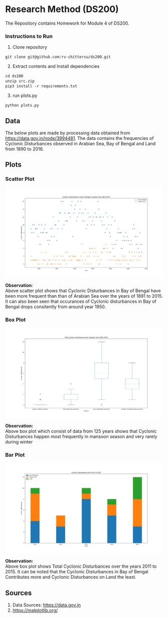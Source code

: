 # Research Method (DS200)

The Repository contains Homework for Module 4 of DS200.

### Instructions to Run
1. Clone repository
```
git clone git@github.com:rv-chittersu/ds200.git 
```
2. Extract contents and Install dependencies
```
cd ds200
unzip src.zip
pip3 install -r requirements.txt
```
3. run plots.py
```
python plots.py
```


## Data

The below plots are made by processing data obtained from <https://data.gov.in/node/3994481>. The data contains the frequencies of Cyclonic Disturbances observed in Arabian Sea, Bay of Bengal and Land from 1890 to 2016.

## Plots

### Scatter Plot

![Cyclonic Disturbances in Bay of Bengal & Arabian Sea (1891-2015)](images/scatter.png)

**Observation**:\
Above scatter plot shows that Cyclonic Disturbances in Bay of Bengal have been more frequent than than of Arabian Sea over the years of 1891 to 2015.
It can also been seen that occurances of Cyclonic disturbances in Bay of Bengal drops consitently from around year 1950.

### Box Plot

![Total Cyclonic Disturbances Over Calander Year (1891-2015)](images/box.png)

**Observation:**\
Above box plot which consist of data from 125 years shows that Cyclonic Disturbances happen most frequently in mansoon season and very rarely during winter

### Bar Plot

![Cyclonic Disturbances from 2011 to 2015](images/bar.png)

**Observation:** \
Above box plot shows Total Cyclonic Disturbances over the years 2011 to 2015. It can be noted that the Cyclonic Disturbances in Bay of Bengal Contributes more and Cyclonic Disturbances on Land the least.  


## Sources

1. Data Sources: <https://data.gov.in>
2. https://matplotlib.org/

